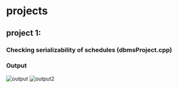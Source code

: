 # projects
## project 1: 
### Checking serializability of schedules (dbmsProject.cpp)

### Output
![output](https://user-images.githubusercontent.com/71535168/186792330-3087fe68-eb02-428d-b8ac-07747c78f798.png)
![output2](https://user-images.githubusercontent.com/71535168/186792339-fbe8e2be-78b7-4706-8e11-1ba2aa972723.png)

